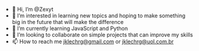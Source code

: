 - 👋 Hi, I’m @Zexyt
- 👀 I’m interested in learning new topics and hoping to make something big in the future that will make the difference
- 🌱 I’m currently learning JavaScript and Python
- 💞️ I’m looking to collaborate on simple projects that can improve my skills
- 📫 How to reach me jklechrg@gmail.com or jklechrg@uol.com.br

<!---
Zexyt/Zexyt is a ✨ special ✨ repository because its `README.md` (this file) appears on your GitHub profile.
You can click the Preview link to take a look at your changes.
--->
